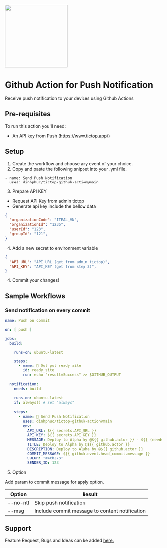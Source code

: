 <img width="200" src="https://www.tictop.vn/wp-content/uploads/2021/08/prod_brand.svg"/>

# Github Action for Push Notification

Receive push notification to your devices using Github Actions

## Pre-requisites

To run this action you'll need:

- An API key from Push (https://www.tictop.app/)

## Setup

1. Create the workflow and choose any event of your choice.
2. Copy and paste the following snippet into your .yml file.

```
- name: Send Push Notification
  uses: dinhphuc/tictop-github-action@main
```
3. Prepare API KEY
 - Request API Key from admin tictop
 - Generate api key include the bellow data
```json
{
  "organizationCode": "ITEAL_VN",
  "organizationId": "1235",
  "userId": "123",
  "groupId": "121",
}
```
4. Add a new secret to environment variable
```json
{
  "API_URL": "API_URL (get from admin tictop)",
  "API_KEY": "API_KEY (get from step 3)",
}
```
4. Commit your changes!

## Sample Workflows

### Send notification on every commit

```yaml
name: Push on commit

on: [ push ]

jobs:
  build:

    runs-on: ubuntu-latest

    steps:
      - name: 🚀 Out put ready site
        id: ready_site
        run: echo "result=Success" >> $GITHUB_OUTPUT
        
  notification:
    needs: build
    
    runs-on: ubuntu-latest
    if: always() # set "always"
    
    steps:
      - name: 🔔 Send Push Notification
        uses: dinhphuc/tictop-github-action@main
        env:
          API_URL: ${{ secrets.API_URL }}
          API_KEY: ${{ secrets.API_KEY }}
          MESSAGE: Deploy to Alpha by @${{ github.actor }} - ${{ (needs.build.result == 'success') && 'Success' || 'Failure' }}
          TITLE: Deploy to Alpha by @${{ github.actor }}
          DESCRIPTION: Deploy to Alpha by @${{ github.actor }}
          COMMIT_MESSAGE: ${{ github.event.head_commit.message }}
          COLOR: "#4cb273"
          SENDER_ID: 123

```
5. Option

Add param to commit message for apply option.

| Option   | Result                                         |
|----------|------------------------------------------------|
| --no-ntf | Skip push notification                         |
| --msg    | Include commit message to content notification |

## Support

Feature Request, Bugs and Ideas can be added [here.](https://github.com/dinhphuc/tictop-github-action/issues)
